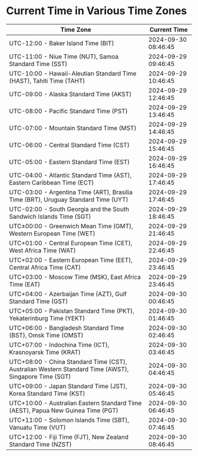# Current Time in Various Time Zones

| Time Zone | Current Time |
|-----------|--------------|
| UTC-12:00 - Baker Island Time (BIT) | 2024-09-30 08:46:45 |
| UTC-11:00 - Niue Time (NUT), Samoa Standard Time (SST) | 2024-09-29 09:46:45 |
| UTC-10:00 - Hawaii-Aleutian Standard Time (HAST), Tahiti Time (TAHT) | 2024-09-29 10:46:45 |
| UTC-09:00 - Alaska Standard Time (AKST) | 2024-09-29 12:46:45 |
| UTC-08:00 - Pacific Standard Time (PST) | 2024-09-29 13:46:45 |
| UTC-07:00 - Mountain Standard Time (MST) | 2024-09-29 14:46:45 |
| UTC-06:00 - Central Standard Time (CST) | 2024-09-29 15:46:45 |
| UTC-05:00 - Eastern Standard Time (EST) | 2024-09-29 16:46:45 |
| UTC-04:00 - Atlantic Standard Time (AST), Eastern Caribbean Time (ECT) | 2024-09-29 17:46:45 |
| UTC-03:00 - Argentina Time (ART), Brasília Time (BRT), Uruguay Standard Time (UYT) | 2024-09-29 17:46:45 |
| UTC-02:00 - South Georgia and the South Sandwich Islands Time (SGT) | 2024-09-29 18:46:45 |
| UTC±00:00 - Greenwich Mean Time (GMT), Western European Time (WET) | 2024-09-29 21:46:45 |
| UTC+01:00 - Central European Time (CET), West Africa Time (WAT) | 2024-09-29 22:46:45 |
| UTC+02:00 - Eastern European Time (EET), Central Africa Time (CAT) | 2024-09-29 23:46:45 |
| UTC+03:00 - Moscow Time (MSK), East Africa Time (EAT) | 2024-09-29 23:46:45 |
| UTC+04:00 - Azerbaijan Time (AZT), Gulf Standard Time (GST) | 2024-09-30 00:46:45 |
| UTC+05:00 - Pakistan Standard Time (PKT), Yekaterinburg Time (YEKT) | 2024-09-30 01:46:45 |
| UTC+06:00 - Bangladesh Standard Time (BST), Omsk Time (OMST) | 2024-09-30 02:46:45 |
| UTC+07:00 - Indochina Time (ICT), Krasnoyarsk Time (KRAT) | 2024-09-30 03:46:45 |
| UTC+08:00 - China Standard Time (CST), Australian Western Standard Time (AWST), Singapore Time (SGT) | 2024-09-30 04:46:45 |
| UTC+09:00 - Japan Standard Time (JST), Korea Standard Time (KST) | 2024-09-30 05:46:45 |
| UTC+10:00 - Australian Eastern Standard Time (AEST), Papua New Guinea Time (PGT) | 2024-09-30 06:46:45 |
| UTC+11:00 - Solomon Islands Time (SBT), Vanuatu Time (VUT) | 2024-09-30 07:46:45 |
| UTC+12:00 - Fiji Time (FJT), New Zealand Standard Time (NZST) | 2024-09-30 08:46:45 |
